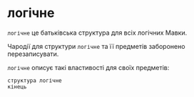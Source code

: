 # логічне

`логічне` <keyword>це</keyword> батьківська структура для всіх логічних <subject>Мавки</subject>.

Чародії для структури `логічне` та її предметів заборонено перезаписувати.

`логічне` описує такі властивості для своїх предметів:

```мавка
структура логічне
кінець
```